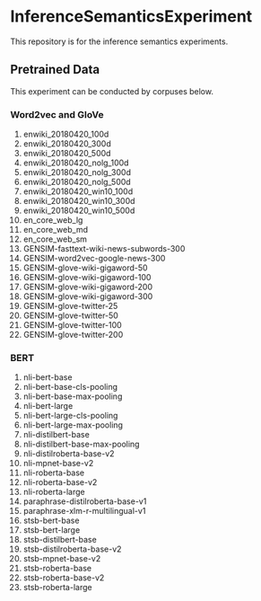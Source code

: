 # InferenceSemanticsExperiment
This repository is for the inference semantics experiments.

## Pretrained Data
This experiment can be conducted by corpuses below.

### Word2vec and GloVe
1. enwiki_20180420_100d
2. enwiki_20180420_300d
3. enwiki_20180420_500d
4. enwiki_20180420_nolg_100d
5. enwiki_20180420_nolg_300d
6. enwiki_20180420_nolg_500d
7. enwiki_20180420_win10_100d
8. enwiki_20180420_win10_300d
9. enwiki_20180420_win10_500d
10. en_core_web_lg
11. en_core_web_md
12. en_core_web_sm
13. GENSIM-fasttext-wiki-news-subwords-300
14. GENSIM-word2vec-google-news-300
15. GENSIM-glove-wiki-gigaword-50
16. GENSIM-glove-wiki-gigaword-100
17. GENSIM-glove-wiki-gigaword-200
18. GENSIM-glove-wiki-gigaword-300
19. GENSIM-glove-twitter-25
20. GENSIM-glove-twitter-50
21. GENSIM-glove-twitter-100
22. GENSIM-glove-twitter-200

### BERT
1. nli-bert-base
2. nli-bert-base-cls-pooling
3. nli-bert-base-max-pooling
4. nli-bert-large
5. nli-bert-large-cls-pooling
6. nli-bert-large-max-pooling
7. nli-distilbert-base
8. nli-distilbert-base-max-pooling
9. nli-distilroberta-base-v2
10. nli-mpnet-base-v2
11. nli-roberta-base
12. nli-roberta-base-v2
13. nli-roberta-large
14. paraphrase-distilroberta-base-v1
15. paraphrase-xlm-r-multilingual-v1
16. stsb-bert-base
17. stsb-bert-large
18. stsb-distilbert-base
19. stsb-distilroberta-base-v2
20. stsb-mpnet-base-v2
21. stsb-roberta-base
22. stsb-roberta-base-v2
23. stsb-roberta-large
